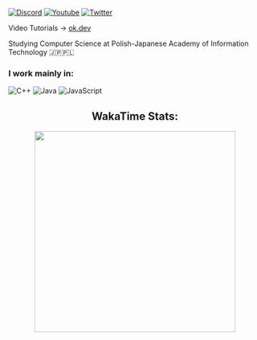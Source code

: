 [![Discord](https://img.shields.io/discord/1010802309078450226.svg?label=&logo=discord&logoColor=ffffff&color=7389D8&labelColor=6A7EC2)](https://discord.gg/P7Z5tDbvwx)
[![Youtube](https://img.shields.io/youtube/channel/subscribers/UCRLlmm4LgVG9L-VTJWG2lJg?style=social)](https://www.youtube.com/@codewithoskar)
[![Twitter](https://img.shields.io/twitter/follow/codewithoskar?label=Twitter&style=social)](https://twitter.com/codewithoskar)

 Video Tutorials -> [ok.dev](https://www.youtube.com/channel/UCRLlmm4LgVG9L-VTJWG2lJg)

Studying Computer Science at Polish-Japanese Academy of Information Technology 🇯🇵🇵🇱

### I work mainly in:
![C++](https://img.shields.io/badge/c++-%2300599C.svg?style=for-the-badge&logo=c%2B%2B&logoColor=white)
![Java](https://img.shields.io/badge/java-%23ED8B00.svg?style=for-the-badge&logo=openjdk&logoColor=white)
![JavaScript](https://img.shields.io/badge/javascript-%23323330.svg?style=for-the-badge&logo=javascript&logoColor=%23F7DF1E)

<h2 align="center"> WakaTime Stats: </h2>
<p align="center">
  <img src="https://wakatime.com/share/@c48108c0-dd21-4265-995a-32d28034e2fc/55d7facd-2e69-4a18-bb86-9a14b892524c.svg" height="400">
</p>
